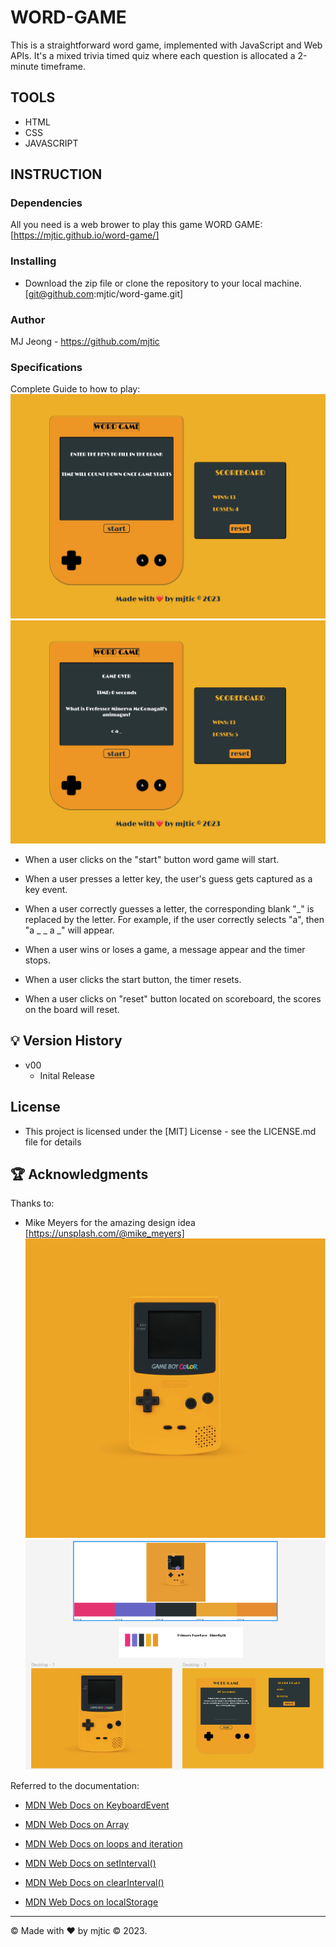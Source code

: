 # WORD-GAME

This is a straightforward word game, implemented with JavaScript and Web APIs. It's a mixed trivia timed quiz where each question is allocated a 2-minute timeframe.

## TOOLS

* HTML
* CSS
* JAVASCRIPT

## INSTRUCTION

### Dependencies
All you need is a web brower to play this game
WORD GAME: [https://mjtic.github.io/word-game/]

### Installing

 * Download the zip file or clone the repository to your local machine. [git@github.com:mjtic/word-game.git]

### Author

MJ Jeong - https://github.com/mjtic

### Specifications
Complete Guide to how to play:
![Alt text](image.png)
![Alt text](image-1.png)
* When a user clicks on the "start" button word game will start.

* When a user presses a letter key, the user's guess gets captured as a key event.

* When a user correctly guesses a letter, the corresponding blank "_" is replaced by the letter. For example, if the user correctly selects "a", then "a _ _ a _" will appear. 

* When a user wins or loses a game, a message appear and the timer stops. 

* When a user clicks the start button, the timer resets.

* When a user clicks on "reset" button located on scoreboard, the scores on the board will reset.


## 💡 Version History

* v00
  *  Inital Release

## License
 
 * This project is licensed under the [MIT] License - see the LICENSE.md file for details

## 🏆 Acknowledgments

Thanks to:

* Mike Meyers for the amazing design idea [https://unsplash.com/@mike_meyers]
![Alt text](image-2.png)
![Alt text](image-3.png)

Referred to the documentation:

* [MDN Web Docs on KeyboardEvent](https://developer.mozilla.org/en-US/docs/Web/API/KeyboardEvent)

* [MDN Web Docs on Array](https://developer.mozilla.org/en-US/docs/Web/JavaScript/Reference/Global_Objects/Array)

* [MDN Web Docs on loops and iteration](https://developer.mozilla.org/en-US/docs/Web/JavaScript/Guide/Loops_and_iteration)

* [MDN Web Docs on setInterval()](https://developer.mozilla.org/en-US/docs/Web/API/WindowOrWorkerGlobalScope/setInterval)

* [MDN Web Docs on clearInterval()](https://developer.mozilla.org/en-US/docs/Web/API/WindowOrWorkerGlobalScope/clearInterval)

* [MDN Web Docs on localStorage](https://developer.mozilla.org/en-US/docs/Web/API/Window/localStorage)

---

© Made with ❤️️ by mjtic &copy; 2023. 
